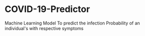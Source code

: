# COVID-19-Predictor
Machine Learning Model To predict the infection Probability of an individual's with respective symptoms
